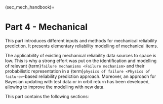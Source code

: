 <!--- Copyright (C) Matrisk GmbH 2022 -->

(sec_mech_handbook)=
# Part 4 - Mechanical

This part introduces different inputs and methods for mechanical reliability prediction. It presents elementary reliability modelling of mechanical items. 

The applicability of existing mechanical reliability data sources to space is low. This is why a strong effort was put on the identification and modelling of relevant {term}`failure mechanisms <Failure mechanism>` and their probabilistic representation in a {term}`physics of failure <Physics of failure>`-based reliability prediction approach. Moreover, an approach for Bayesian updating with test data or in orbit return has been developed, allowing to improve the modelling with new data.


This part contains the following sections:
```{tableofcontents}
```